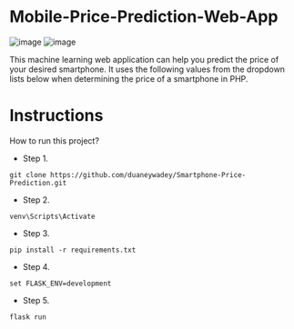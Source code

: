 # Mobile-Price-Prediction-Web-App

![image](https://user-images.githubusercontent.com/88537860/194754220-1f0db874-087a-43a6-877f-5968f2b43004.png)
![image](https://user-images.githubusercontent.com/88537860/194754240-95c6fc2c-2e37-4ff5-bf97-4f3a0327cd94.png)

This machine learning web application can help you predict the price of your desired smartphone. It uses the following values from the dropdown lists below when determining the price of a smartphone in PHP.


# Instructions
How to run this project? 

* Step 1. 
```
git clone https://github.com/duaneywadey/Smartphone-Price-Prediction.git
```

* Step 2. 
```
venv\Scripts\Activate
```

* Step 3. 
```
pip install -r requirements.txt
```

* Step 4.
```
set FLASK_ENV=development
```

* Step 5.
```
flask run  
```

